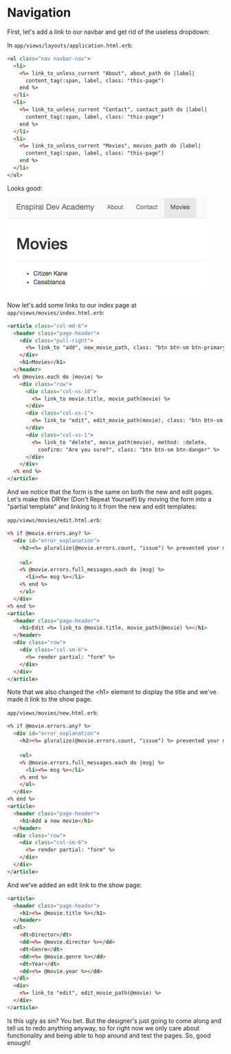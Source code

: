 # Navigation

First, let's add a link to our navbar and get rid of the useless dropdown:

In `app/views/layouts/application.html.erb`:

```html
<ul class="nav navbar-nav">
  <li>
    <%= link_to_unless_current "About", about_path do |label|
      content_tag(:span, label, class: "this-page")
    end %>
  </li>
  <li>
    <%= link_to_unless_current "Contact", contact_path do |label|
      content_tag(:span, label, class: "this-page")
    end %>
  </li>
  <li>
    <%= link_to_unless_current "Movies", movies_path do |label|
      content_tag(:span, label, class: "this-page")
    end %>
  </li>
</ul>
```

Looks good:

![Movies on navbar](/images/movies-on-navbar.png)

Now let's add some links to our index page at `app/views/movies/index.html.erb`:

```html
<article class="col-md-6">
  <header class="page-header">
    <div class="pull-right">
      <%= link_to "add", new_movie_path, class: "btn btn-sm btn-primary" %>
    </div>
    <h1>Movies</h1>
  </header>
  <% @movies.each do |movie| %>
    <div class="row">
      <div class="col-xs-10">
        <%= link_to movie.title, movie_path(movie) %>
      </div>
      <div class="col-xs-1">
        <%= link_to "edit", edit_movie_path(movie), class: "btn btn-sm btn-primary" %>
      </div>
      <div class="col-xs-1">
        <%= link_to "delete", movie_path(movie), method: :delete,
          confirm: "Are you sure?", class: "btn btn-sm btn-danger" %>
      </div>
    </div>
  <% end %>
</article>
```

And we notice that the form is the same on both the new and edit pages. Let's make this DRYer (Don't Repeat Yourself) by moving the form into a "partial template" and linking to it from the new and edit templates:

`app/views/movies/edit.html.erb`:

```html
<% if @movie.errors.any? %>
  <div id="error_explanation">
    <h2><%= pluralize(@movie.errors.count, "issue") %> prevented your movie from being updated:</h2>

    <ul>
    <% @movie.errors.full_messages.each do |msg| %>
      <li><%= msg %></li>
    <% end %>
    </ul>
  </div>
<% end %>
<article>
  <header class="page-header">
    <h1>Edit <%= link_to @movie.title, movie_path(@movie) %></h1>
  </header>
  <div class="row">
    <div class="col-sm-6">
      <%= render partial: "form" %>
    </div>
  </div>
</article>
```

Note that we also changed the &lt;h1&gt; element to display the title and we've made it link to the show page.

`app/views/movies/new.html.erb`:

```html
<% if @movie.errors.any? %>
  <div id="error_explanation">
    <h2><%= pluralize(@movie.errors.count, "issue") %> prevented your movie from being added:</h2>

    <ul>
    <% @movie.errors.full_messages.each do |msg| %>
      <li><%= msg %></li>
    <% end %>
    </ul>
  </div>
<% end %>
<article>
  <header class="page-header">
    <h1>Add a new movie</h1>
  </header>
  <div class="row">
    <div class="col-sm-6">
      <%= render partial: "form" %>
    </div>
  </div>
</article>
```

And we've added an edit link to the show page:

```html
<article>
  <header class="page-header">
    <h1><%= @movie.title %></h1>
  </header>
  <dl>
    <dt>Director</dt>
    <dd><%= @movie.director %></dd>
    <dt>Genre</dt>
    <dd><%= @movie.genre %></dd>
    <dt>Year</dt>
    <dd><%= @movie.year %></dd>
  </dl>
  <div>
    <%= link_to "edit", edit_movie_path(@movie) %>
  </div>
</article>
```

Is this ugly as sin? You bet. But the designer's just going to come along and tell us to redo anything anyway, so for right now we only care about functionality and being able to hop around and test the pages. So, good enough!

